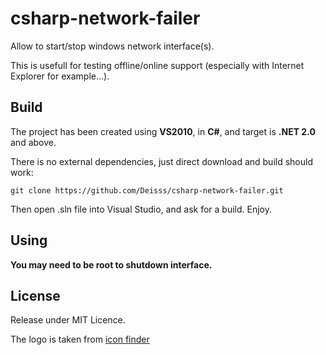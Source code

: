 csharp-network-failer
=====================

Allow to start/stop windows network interface(s).

This is usefull for testing offline/online support (especially with Internet Explorer for example...).




Build
-----

The project has been created using **VS2010**, in **C#**, and target is **.NET 2.0** and above.

There is no external dependencies, just direct download and build should work:

    git clone https://github.com/Deisss/csharp-network-failer.git


Then open .sln file into Visual Studio, and ask for a build. Enjoy.



Using
-----

**You may need to be root to shutdown interface.**



License
-------

Release under MIT Licence.

The logo is taken from [icon finder](https://www.iconfinder.com/icons/17535/network_podcast_transfer_wifi_icon#size=48)
